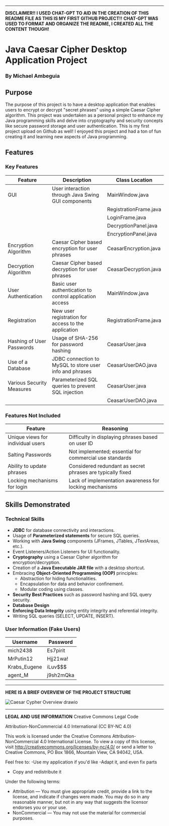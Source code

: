 

---
**DISCLAIMER!! I USED CHAT-GPT TO AID IN THE CREATION OF THIS README FILE AS THIS IS MY FIRST GITHUB PROJECT!!**
**CHAT-GPT WAS USED TO FORMAT AND ORGANIZE THE README, I CREATED ALL THE CONTENT THOUGH!**

# Java Caesar Cipher Desktop Application Project
### By Michael Ambeguia

## Purpose

The purpose of this project is to have a desktop application that enables users to encrypt or decrypt "secret phrases" using a simple Caesar Cipher algorithm. This project was undertaken as a personal project to enhance my Java programming skills and delve into cryptography and security concepts like secure password storage and user authentication. This is my first project upload on Github as well! I enjoyed this project and had a ton of fun creating it and learning new aspects of Java programming.


## Features

### Key Features

| Feature                            | Description                                                | Class Location            |
|------------------------------------|------------------------------------------------------------|---------------------------|
| GUI                                | User interaction through Java Swing GUI components          | MainWindow.java           |
|                                    |                                                            | RegistrationFrame.java    |
|                                    |                                                            | LoginFrame.java           |
|                                    |                                                            |  DecryptionPanel.java      |
|                                    |                                                             | EncryptionPanel.java      |
| Encryption Algorithm               | Caesar Cipher based encryption for user phrases             | CeasarEncryption.java     |
| Decryption Algorithm               | Caesar Cipher based decryption for user phrases             | CeasarDecryption.java     |
| User Authentication                | Basic user authentication to control application access     | MainWindow.java           |
| Registration                       | New user registration for access to the application         | RegistrationFrame.java    |
| Hashing of User Passwords          | Usage of SHA-256 for password hashing                       | CeasarUser.java           |
| Use of a Database                  | JDBC connection to MySQL to store user info and phrases     | CeasarUserDAO.java        |
| Various Security Measures          | Parameterized SQL queries to prevent SQL injection          | CeasarUser.java           |
|                                    |                                                            | CeasarUserDAO.java        |

### Features Not Included

| Feature                            | Reasoning                                                 |
|------------------------------------|-----------------------------------------------------------|
| Unique views for individual users  | Difficulty in displaying phrases based on user ID         |
| Salting Passwords                  | Not implemented; essential for commercial use standards    |
| Ability to update phrases          | Considered redundant as secret phrases are typically fixed |
| Locking mechanisms for login       | Lack of implementation awareness for locking mechanisms    |

## Skills Demonstrated

### Technical Skills

- **JDBC** for database connectivity and interactions.
- Usage of **Parameterized statements** for secure SQL queries.
- Working with **Java Swing** components (JFrames, JTables, JTextAreas, etc.).
- Event Listeners/Action Listeners for UI functionality.
- **Cryptography** using a Caesar Cipher algorithm for encryption/decryption.
- Creation of a **Java Executable JAR file** with a desktop shortcut.
- Embracing **Object-Oriented Programming (OOP)** principles:
  - Abstraction for hiding functionalities.
  - Encapsulation for data and behavior confinement.
  - Modular coding using classes.
- **Security Best Practices** such as password hashing and SQL query security.
- **Database Design**
-  **Enforcing Data Integrity** using entity integrity and referential integrity.
- Writing SQL queries (SELECT, UPDATE, INSERT).

### User Information (Fake Users)

| Username       | Password   |
|----------------|------------|
| mich2438       | Es7pirit   |
| MrPutin12      | Hjj21wa!   |
| Krabs_Eugene   | iLuv$$$    |
| agent_M        | j9sh2mQka  |
---
**HERE IS A BRIEF OVERVIEW OF THE PROJECT STRUCTURE**

![Caesar Cypher Overview drawio](https://github.com/michl203/Java-Caesar-Cypher-Desktop-App/assets/110306237/057f3b01-58f7-4fd2-9b13-0a29ce923390)


____________________________________________________________________________________________________________________________
**LEGAL AND USE INFORMATION**
Creative Commons Legal Code

Attribution-NonCommercial 4.0 International (CC BY-NC 4.0)

This work is licensed under the Creative Commons Attribution-NonCommercial 4.0 International License. To view a copy of this license, visit http://creativecommons.org/licenses/by-nc/4.0/ or send a letter to Creative Commons, PO Box 1866, Mountain View, CA 94042, USA.

Feel free to:
-Use my application if you'd like
-Adapt it, and even fix parts
- Copy and redistribute it

Under the following terms:

- Attribution — You must give appropriate credit, provide a link to the license, and indicate if changes were made. You may do so in any reasonable manner, but not in any way that suggests the licensor endorses you or your use.
- NonCommercial — You may not use the material for commercial purposes.

